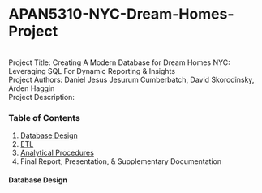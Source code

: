 # APAN5310-NYC-Dream-Homes-Project
<br>
Project Title: Creating A Modern Database for Dream Homes NYC: Leveraging SQL For Dynamic Reporting & Insights <br> 
Project Authors:  Daniel Jesus Jesurum Cumberbatch, David Skorodinsky, Arden Haggin <br>
Project Description: <br>

### Table of Contents <br> 
1. [Database Design](https://github.com/ardenhaggin/APAN5310-NYC-Dream-Homes-Project/tree/main/Database%20Design)
2. [ETL](https://github.com/ardenhaggin/APAN5310-NYC-Dream-Homes-Project/tree/main/ETL)
3. [Analytical Procedures](https://github.com/ardenhaggin/APAN5310-NYC-Dream-Homes-Project/tree/main/Analytical%20Procedures)
4. Final Report, Presentation, & Supplementary Documentation

#### Database Design <br> 
